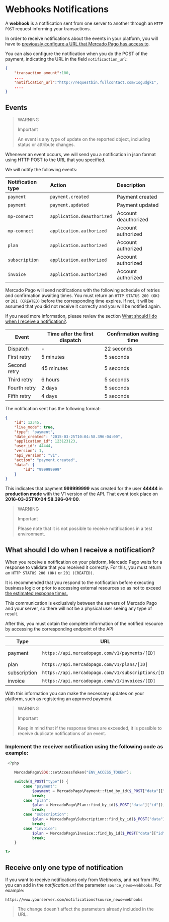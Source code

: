 # Webhooks Notifications

A **webhook** is a notification sent from one server to another through an `HTTP POST` request informing your transactions.

In order to receive notifications about the events in your platform, you will have to [previously configure a URL that Mercado Pago has access to](https://www.mercadopago[FAKER][URL][DOMAIN]/developers/panel/notifications).


You can also configure the notification when you do the POST of the payment, indicating the URL in the field `notificaction_url`:

```json
{
	"transaction_amount":100,
	....
	"notification_url":"http://requestbin.fullcontact.com/1ogudgk1",
    ....
}
```

## Events

> WARNING
>
> Important
>
> An event is any type of update on the reported object, including status or attribute changes.

Whenever an event occurs, we will send you a notification in json format using HTTP POST to the URL that you specified.

We will notify the following events:

| Notification type | Action | Description |
| :--- | :--- | :--- |
| `payment` | `payment.created` | Payment created |
| `payment` | `payment.updated` | Payment updated |
| `mp-connect` | `application.deauthorized` | Account deauthorized |
| `mp-connect` | `application.authorized` | Account authorized |
| `plan` | `application.authorized` | Account authorized |
| `subscription` | `application.authorized` | Account authorized |
| `invoice` | `application.authorized` | Account authorized |

Mercado Pago will send notifications with the following schedule of retries and confirmation awaiting times. You must return an `HTTP STATUS 200 (OK)` or `201 (CREATED)` before the corresponding time expires. If not, it will be assumed that you did not receive it correctly and you will be notified again.

If you need more information, please review the section [What should I do when I receive a notification?](#bookmark_what_should_i_do_after_receiving_a_notification?).

| Event| Time after the first dispatch | Confirmation waiting time |
| --- | --- | --- |
| Dispatch | - | 22 seconds |
| First retry | 5 minutes | 5 seconds |
| Second retry | 45 minutes | 5 seconds |
| Third retry | 6 hours | 5 seconds |
| Fourth retry | 2 days | 5 seconds |
| Fifth retry | 4 days | 5 seconds |

The notification sent has the following format:

```json
{
    "id": 12345,
    "live_mode": true,
    "type": "payment",
    "date_created": "2015-03-25T10:04:58.396-04:00",
    "application_id": 123123123,
    "user_id": 44444,
    "version": 1,
    "api_version": "v1",
    "action": "payment.created",
    "data": {
        "id": "999999999"
    }
}
```
This indicates that payment **999999999** was created for the user **44444** in **production mode** with the V1 version of the API. That event took place on **2016-03-25T10:04:58.396-04:00**.

> WARNING
>
> Important
>
> Please note that it is not possible to receive notifications in a test environment.

## What should I do when I receive a notification?


When you receive a notification on your platform, Mercado Pago waits for a response to validate that you received it correctly. For this, you must return an `HTTP STATUS 200 (OK)` or `201 (CREATED)`.

It is recommended that you respond to the notification before executing business logic or prior to accessing external resources so as not to exceed [the estimated response times.](#bookmark_events)

This communication is exclusively between the servers of Mercado Pago and your server, so there will not be a physical user seeing any type of result.

After this, you must obtain the complete information of the notified resource by accessing the corresponding endpoint of the API:


| Type | URL | Documentation |
| --- | --- | --- |
| payment | `https://api.mercadopago.com/v1/payments/[ID]` | [see documentation](https://www.mercadopago[FAKER][URL][DOMAIN]/developers/en/reference/payments/_payments_id/get) |
| plan | `https://api.mercadopago.com/v1/plans/[ID]` | - |
| subscription | `https://api.mercadopago.com/v1/subscriptions/[ID]` | - |
| invoice | `https://api.mercadopago.com/v1/invoices/[ID]` | - |

With this information you can make the necessary updates on your platform, such as registering an approved payment.

> WARNING
>
> Important
>
> Keep in mind that if the response times are exceeded, it is possible to receive duplicate notifications of an event.

### Implement the receiver notification using the following code as example:

```php
 <?php

    MercadoPago\SDK::setAccessToken("ENV_ACCESS_TOKEN");

    switch($_POST["type"]) {
        case "payment":
            $payment = MercadoPago\Payment::find_by_id($_POST["data"]["id"]);
            break;
        case "plan":
            $plan = MercadoPago\Plan::find_by_id($_POST["data"]["id"]);
            break;
        case "subscription":
            $plan = MercadoPago\Subscription::find_by_id($_POST["data"]["id"]);
            break;
        case "invoice":
            $plan = MercadoPago\Invoice::find_by_id($_POST["data"]["id"]);
            break;
    }

?>
```

## Receive only one type of notification

If you want to receive notifications only from Webhooks, and not from IPN, you can add in the *notification_url* the parameter `source_news=webhooks`. For example:

`https://www.yourserver.com/notifications?source_news=webhooks`

> The change doesn't affect the parameters already included in the URL.
